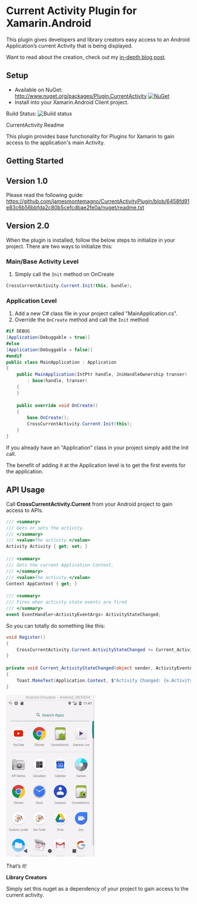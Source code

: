# Current Activity Plugin for Xamarin.Android

This plugin gives developers and library creators easy access to an Android Application’s current Activity that is being displayed.

Want to read about the creation, check out my [in-depth blog post](http://motzcod.es/post/133609925342/access-the-current-android-activity-from-anywhere).

## Setup

* Available on NuGet: http://www.nuget.org/packages/Plugin.CurrentActivity [![NuGet](https://img.shields.io/nuget/v/Plugin.CurrentActivity.svg?label=NuGet)](https://www.nuget.org/packages/Plugin.CurrentActivity/)
* Install into your Xamarin.Android Client project.

Build Status: ![Build status](https://jamesmontemagno.visualstudio.com/_apis/public/build/definitions/6b79a378-ddd6-4e31-98ac-a12fcd68644c/18/badge)

CurrentActivity Readme

This plugin provides base functionality for Plugins for Xamarin to gain access to the application's main Activity.

## Getting Started

## Version 1.0

Please read the following guide: https://github.com/jamesmontemagno/CurrentActivityPlugin/blob/6458fd91e83c6b56bbfda2c80b5cefcdbae2fe0a/nuget/readme.txt

## Version 2.0 

When the plugin is installed, follow the below steps to initialize in your project. There are two ways to initialize this:

### Main/Base Activity Level

1. Simply call the `Init` method on OnCreate

```csharp
CrossCurrentActivity.Current.Init(this, bundle);
```

### Application Level

1. Add a new C# class file in your project called "MainApplication.cs".
2. Override the `OnCreate` method and call the `Init` method

```csharp
#if DEBUG
[Application(Debuggable = true)]
#else
[Application(Debuggable = false)]
#endif
public class MainApplication : Application
{
	public MainApplication(IntPtr handle, JniHandleOwnership transer)
		: base(handle, transer)
	{
	}

	public override void OnCreate()
	{
		base.OnCreate();
		CrossCurrentActivity.Current.Init(this);
	}
}
```
If you already have an "Application" class in your project simply add the Init call. 

The benefit of adding it at the Application level is to get the first events for the application.

## API Usage

Call **CrossCurrentActivity.Current** from your Android project to gain access to APIs.

```csharp
/// <summary>
/// Gets or sets the activity.
/// </summary>
/// <value>The activity.</value>
Activity Activity { get; set; }

/// <summary>
/// Gets the current Application Context.
/// </summary>
/// <value>The activity.</value>
Context AppContext { get; }

/// <summary>
/// Fires when activity state events are fired
/// </summary>
event EventHandler<ActivityEventArgs> ActivityStateChanged;
```

So you can totally do something like this:

```csharp
void Register()
{
    CrossCurrentActivity.Current.ActivityStateChanged += Current_ActivityStateChanged;
}

private void Current_ActivityStateChanged(object sender, ActivityEventArgs e)
{
    Toast.MakeText(Application.Context, $"Activity Changed: {e.Activity.LocalClassName} -  {e.Event}", ToastLength.Short).Show();
}
```

![](art/ActivityPlugin.gif)

That’s it!

**Library Creators**

Simply set this nuget as a dependency of your project to gain access to the current activity.
